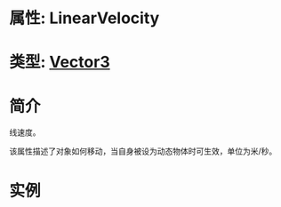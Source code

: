 # 属性: LinearVelocity
# 类型: [Vector3](../../Vector3.md)
# 简介
<!-- START ShortDesc -->
线速度。
<!-- END ShortDesc -->


<!-- START Desc -->
该属性描述了对象如何移动，当自身被设为动态物体时可生效，单位为米/秒。
<!-- END Desc -->

# 实例
<!-- START SAMPLE -->

<!-- END SAMPLE -->

		 